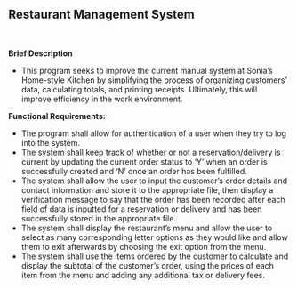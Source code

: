 ## Restaurant Management System


<br >


<strong>Brief Description</strong>


* This program seeks to improve the current manual system at Sonia’s Home-style Kitchen by simplifying the process of organizing customers’ data, calculating totals, and printing receipts. Ultimately, this will improve efficiency in the work environment.

<strong>Functional Requirements:</strong>


* The program shall allow for authentication of a user when they try to log into the
system.
* The system shall keep track of whether or not a reservation/delivery is current by
updating the current order status to ‘Y’ when an order is successfully created and ‘N’
once an order has been fulfilled.
* The system shall allow the user to input the customer’s order details and contact
information and store it to the appropriate file, then display a verification message to say
that the order has been recorded after each field of data is inputted for a reservation or
delivery and has been successfully stored in the appropriate file.
* The system shall display the restaurant’s menu and allow the user to select as many
corresponding letter options as they would like and allow them to exit afterwards by
choosing the exit option from the menu.
* The system shall use the items ordered by the customer to calculate and display the
subtotal of the customer’s order, using the prices of each item from the menu and adding
any additional tax or delivery fees.
